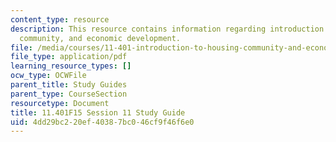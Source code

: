 ```yaml
---
content_type: resource
description: This resource contains information regarding introduction to housing,
  community, and economic development.
file: /media/courses/11-401-introduction-to-housing-community-and-economic-development-fall-2015/4dd29bc220ef40387bc046cf9f46f6e0_MIT11_401F15_Session11.pdf
file_type: application/pdf
learning_resource_types: []
ocw_type: OCWFile
parent_title: Study Guides
parent_type: CourseSection
resourcetype: Document
title: 11.401F15 Session 11 Study Guide
uid: 4dd29bc2-20ef-4038-7bc0-46cf9f46f6e0
---
```

